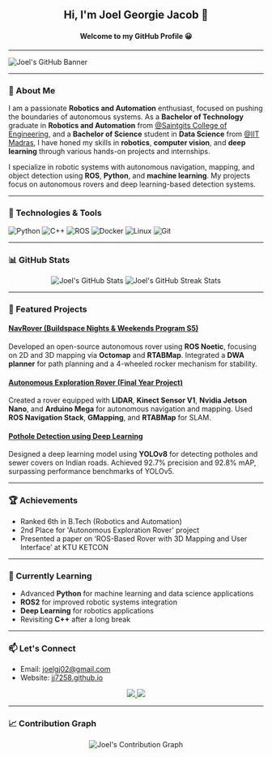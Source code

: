 ## <p align="center"> Hi, I'm Joel Georgie Jacob 👋 </p>
#### <p align="center"> Welcome to my GitHub Profile 😀 </p>

---

![Joel's GitHub Banner](https://raw.githubusercontent.com/jj7258/your-repository-name/main/images/banner.png)

---

### 🚀 About Me

I am a passionate **Robotics and Automation** enthusiast, focused on pushing the boundaries of autonomous systems. As a **Bachelor of Technology** graduate in **Robotics and Automation** from [@Saintgits College of Engineering](https://saintgits.org/engineering-college/), and a **Bachelor of Science** student in **Data Science** from [@IIT Madras](https://onlinedegree.iitm.ac.in/), I have honed my skills in **robotics**, **computer vision**, and **deep learning** through various hands-on projects and internships.

I specialize in robotic systems with autonomous navigation, mapping, and object detection using **ROS**, **Python**, and **machine learning**. My projects focus on autonomous rovers and deep learning-based detection systems.

---

### 🔧 Technologies & Tools
![Python](https://img.shields.io/badge/Python-3776AB?style=for-the-badge&logo=python&logoColor=white)
![C++](https://img.shields.io/badge/C++-00599C?style=for-the-badge&logo=cplusplus&logoColor=white)
![ROS](https://img.shields.io/badge/ROS-22314E?style=for-the-badge&logo=ros&logoColor=white)
![Docker](https://img.shields.io/badge/Docker-2CA5E0?style=for-the-badge&logo=docker&logoColor=white)
![Linux](https://img.shields.io/badge/Linux-FCC624?style=for-the-badge&logo=linux&logoColor=black)
![Git](https://img.shields.io/badge/Git-F05032?style=for-the-badge&logo=git&logoColor=white)

---

### 📊 GitHub Stats

<p align="center">
  <img src="https://github-readme-stats.vercel.app/api?username=jj7258&show_icons=true&theme=radical" alt="Joel's GitHub Stats" />
  <img src="https://github-readme-streak-stats.herokuapp.com?user=jj7258&theme=radical" alt="Joel's GitHub Streak Stats" />
</p>

---

### 🌟 Featured Projects

#### [NavRover (Buildspace Nights & Weekends Program S5)](https://github.com/jj7258/NavRover)
Developed an open-source autonomous rover using **ROS Noetic**, focusing on 2D and 3D mapping via **Octomap** and **RTABMap**. Integrated a **DWA planner** for path planning and a 4-wheeled rocker mechanism for stability.

#### [Autonomous Exploration Rover (Final Year Project)](https://github.com/jj7258/Autonomous-Exploration-Rover)
Created a rover equipped with **LIDAR**, **Kinect Sensor V1**, **Nvidia Jetson Nano**, and **Arduino Mega** for autonomous navigation and mapping. Used **ROS Navigation Stack**, **GMapping**, and **RTABMap** for SLAM.

#### [Pothole Detection using Deep Learning](https://github.com/jj7258/intelunnati_Byte-Brigade)
Designed a deep learning model using **YOLOv8** for detecting potholes and sewer covers on Indian roads. Achieved 92.7% precision and 92.8% mAP, surpassing performance benchmarks of YOLOv5.

---

### 🏆 Achievements
- Ranked 6th in B.Tech (Robotics and Automation)
- 2nd Place for 'Autonomous Exploration Rover' project
- Presented a paper on ‘ROS-Based Rover with 3D Mapping and User Interface’ at KTU KETCON

---

### 🌱 Currently Learning
- Advanced **Python** for machine learning and data science applications
- **ROS2** for improved robotic systems integration
- **Deep Learning** for robotics applications
- Revisiting **C++** after a long break

---

### 📫 Let's Connect
- Email: <joelgj02@gmail.com>
- Website: [jj7258.github.io](https://jj7258.github.io/)

<p align="center">
  <a href="https://www.instagram.com/joelj7258"> <img src="https://img.icons8.com/color/48/000000/instagram-new.png"/> </a>
  <a href="https://x.com/joeljacob4452"> <img src="https://img.icons8.com/color/48/000000/twitter--v2.png"/> </a>
</p>

---

### 📈 Contribution Graph

<p align="center">
  <img src="https://github-readme-activity-graph.vercel.app/graph?username=jj7258&theme=react-dark" alt="Joel's Contribution Graph" />
</p>


